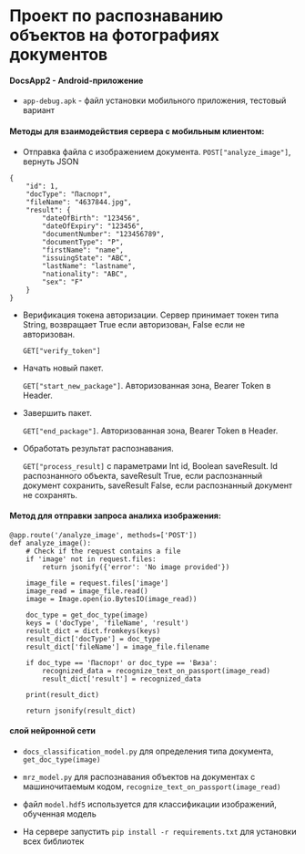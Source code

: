 # Проект по распознаванию объектов на фотографиях документов
 
#### DocsApp2 - Android-приложение
- `app-debug.apk` - файл установки мобильного приложения, тестовый вариант

#### Методы для взаимодействия сервера с мобильным клиентом:

- Отправка файла с изображением документа. 
`POST["analyze_image"]`, вернуть JSON 
```
{
    "id": 1,
    "docType": "Паспорт",
    "fileName": "4637844.jpg",
    "result": {
        "dateOfBirth": "123456",
        "dateOfExpiry": "123456",
        "documentNumber": "123456789",
        "documentType": "P",
        "firstName": "name",
        "issuingState": "ABC",
        "lastName": "lastname",
        "nationality": "ABC",
        "sex": "F"
    }
}
```
- Верификация токена авторизации. Сервер принимает токен типа String, возвращает True если авторизован, False если не авторизован.
    
    `GET["verify_token"]`

- Начать новый пакет. 
    
    `GET["start_new_package"]`. Авторизованная зона, Bearer Token в Header.

- Завершить пакет.

     `GET["end_package"]`. Авторизованная зона, Bearer Token в Header.

- Обработать результат распознавания. 

    `GET["process_result]` с параметрами Int id, Boolean saveResult. Id распознанного объекта, saveResult True, если распознанный документ сохранить, saveResult False, если распознанный документ не сохранять.



#### Метод для отправки запроса аналиха изображения:
```
@app.route('/analyze_image', methods=['POST'])
def analyze_image():
    # Check if the request contains a file
    if 'image' not in request.files:
        return jsonify({'error': 'No image provided'})

    image_file = request.files['image']
    image_read = image_file.read()
    image = Image.open(io.BytesIO(image_read))

    doc_type = get_doc_type(image)
    keys = ('docType', 'fileName', 'result')
    result_dict = dict.fromkeys(keys)
    result_dict['docType'] = doc_type
    result_dict['fileName'] = image_file.filename

    if doc_type == 'Паспорт' or doc_type == 'Виза':
        recognized_data = recognize_text_on_passport(image_read)
        result_dict['result'] = recognized_data

    print(result_dict)

    return jsonify(result_dict)
```

#### слой нейронной сети
- `docs_classification_model.py` для определения типа документа, `get_doc_type(image)`

- `mrz_model.py` для распознавания объектов на документах с машиночитаемым кодом, `recognize_text_on_passport(image_read)`

- файл `model.hdf5` используется для классификации изображений, обученная модель

- На сервере запустить `pip install -r requirements.txt` для установки всех библиотек